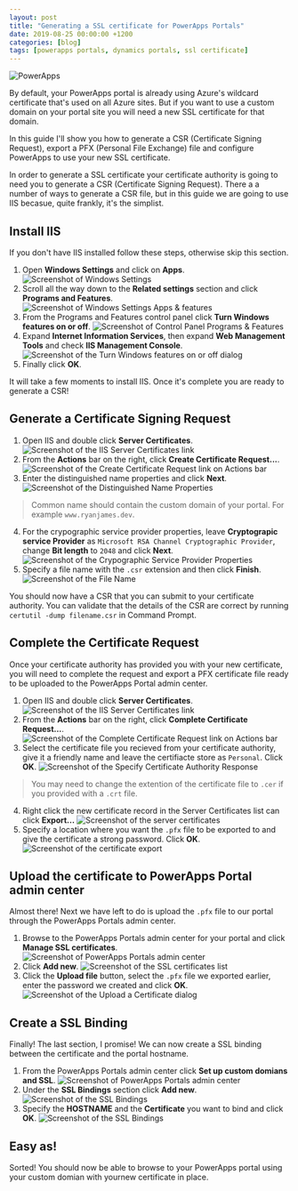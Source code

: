 ```yaml
---
layout: post
title: "Generating a SSL certificate for PowerApps Portals"
date: 2019-08-25 00:00:00 +1200
categories: [blog]
tags: [powerapps portals, dynamics portals, ssl certificate]
---
```

![PowerApps](/assets/images/2019-08-31-generating-a-ssl-certificate-for-powerapps-portals/powerapps.png)

By default, your PowerApps portal is already using Azure's wildcard certificate that's used on all Azure sites. But if you want to use a custom domain on your portal site you will need a new SSL certificate for that domain.

In this guide I'll show you how to generate a CSR (Certificate Signing Request), export a PFX (Personal File Exchange) file and configure PowerApps to use your new SSL certificate.

In order to generate a SSL certificate your certificate authority is going to need you to generate a CSR (Certificate Signing Request). There a a number of ways to generate a CSR file, but in this guide we are going to use IIS becasue, quite frankly, it's the simplist.

## Install IIS
If you don't have IIS installed follow these steps, otherwise skip this section.
1. Open **Windows Settings** and click on **Apps**.
![Screenshot of Windows Settings](/assets/images/2019-08-31-generating-a-ssl-certificate-for-powerapps-portals/windows-settings.png "Windows Settings")
2. Scroll all the way down to the **Related settings** section and click **Programs and Features**.
![Screenshot of Windows Settings Apps & features](/assets/images/2019-08-31-generating-a-ssl-certificate-for-powerapps-portals/windows-settings-apps-and-features.png "Apps & features")
3. From the Programs and Features control panel click **Turn Windows features on or off**.
![Screenshot of Control Panel Programs & Features](/assets/images/2019-08-31-generating-a-ssl-certificate-for-powerapps-portals/control-panel-programs-and-features.png "Programs & Features")
4. Expand **Internet Information Services**, then expand **Web Management Tools** and check **IIS Management Console**.
![Screenshot of the Turn Windows features on or off dialog](/assets/images/2019-08-31-generating-a-ssl-certificate-for-powerapps-portals/control-panel-windows-features.png "Turn Windows features on or off")
5. Finally click **OK**.

It will take a few moments to install IIS. Once it's complete you are ready to generate a CSR!

## Generate a Certificate Signing Request
1. Open IIS and double click **Server Certificates**.
![Screenshot of the IIS Server Certificates link](/assets/images/2019-08-31-generating-a-ssl-certificate-for-powerapps-portals/iis-server-certificates.png "IIS Server Certificates")
2. From the **Actions** bar on the right, click **Create Certificate Request...**.\
![Screenshot of the Create Certificate Request link on Actions bar](/assets/images/2019-08-31-generating-a-ssl-certificate-for-powerapps-portals/iis-actions-create-certificate-request.png "Create Certificate Request")
3. Enter the distinguished name properties and click **Next**.
![Screenshot of the Distinguished Name Properties](/assets/images/2019-08-31-generating-a-ssl-certificate-for-powerapps-portals/iis-distinguished-name-properties.png "Distinguished Name Properties")
> Common name should contain the custom domain of your portal. For example `www.ryanjames.dev`.
4. For the crypographic service provider properties, leave **Cryptograpic service Provider** as `Microsoft RSA Channel Cryptographic Provider`, change **Bit length** to `2048` and click **Next**.
![Screenshot of the Crypographic Service Provider Properties](/assets/images/2019-08-31-generating-a-ssl-certificate-for-powerapps-portals/iis-cryptographics-service-provider-properties.png "Crypographic Service Provider Properties")
5. Specify a file name with the `.csr` extension and then click **Finish**.
![Screenshot of the File Name](/assets/images/2019-08-31-generating-a-ssl-certificate-for-powerapps-portals/iis-file-name.png "File Name")

You should now have a CSR that you can submit to your certificate authority. You can validate that the details of the CSR are correct by running `certutil -dump filename.csr` in Command Prompt.

## Complete the Certificate Request

Once your certificate authority has provided you with your new certificate, you will need to complete the request and export a PFX certificate file ready to be uploaded to the PowerApps Portal admin center.

1. Open IIS and double click **Server Certificates**.
![Screenshot of the IIS Server Certificates link](/assets/images/2019-08-31-generating-a-ssl-certificate-for-powerapps-portals/iis-server-certificates.png "IIS Server Certificates")
2. From the **Actions** bar on the right, click **Complete Certificate Request...**.
![Screenshot of the Complete Certificate Request link on Actions bar](/assets/images/2019-08-31-generating-a-ssl-certificate-for-powerapps-portals/iis-actions-complete-certificate-request.png "Complete Certificate Request")
3. Select the certificate file you recieved from your certificate authority, give it a friendly name and leave the certifiacte store as `Personal`. Click **OK**.
![Screenshot of the Specify Certificate Authority Response](/assets/images/2019-08-31-generating-a-ssl-certificate-for-powerapps-portals/iis-specify-certificate-authority-response.png "Specify Certificate Authority Response")
> You may need to change the extention of the certificate file to `.cer` if you  provided with a `.crt` file.
4. Right click the new certificate record in the Server Certificates list can click **Export...**
![Screenshot of the server certificates](/assets/images/2019-08-31-generating-a-ssl-certificate-for-powerapps-portals/iis-certificate-list.png "Server Certificates")
5. Specify a location where you want the `.pfx` file to be exported to and give the certificate a strong password. Click **OK**.\
![Screenshot of the certificate export](/assets/images/2019-08-31-generating-a-ssl-certificate-for-powerapps-portals/iis-certificate-export.png "Export Certificate")


## Upload the certificate to PowerApps Portal admin center
Almost there! Next we have left to do is upload the `.pfx` file to our portal through the PowerApps Portals admin center.

1. Browse to the PowerApps Portals admin center for your portal and click **Manage SSL certificates**.
![Screenshot of PowerApps Portals admin center](/assets/images/2019-08-31-generating-a-ssl-certificate-for-powerapps-portals/powerapps-managed-ssl-certificates.png "Manage SSL Certificates")
2. Click **Add new**.
![Screenshot of the SSL certificates list](/assets/images/2019-08-31-generating-a-ssl-certificate-for-powerapps-portals/powerapps-managed-ssl-certificates-add-new.png "Add new")
3. Click the **Upload file** button, select the `.pfx` file we exported earlier, enter the password we created and click **OK**.
![Screenshot of the Upload a Certificate dialog](/assets/images/2019-08-31-generating-a-ssl-certificate-for-powerapps-portals/powerapps-managed-ssl-certificates-upload.png "Upload a Certificate")

## Create a SSL Binding
Finally! The last section, I promise! We can now create a SSL binding between the certificate and the portal hostname.
1. From the PowerApps Portals admin center click **Set up custom domians and SSL**.
![Screenshot of PowerApps Portals admin center](/assets/images/2019-08-31-generating-a-ssl-certificate-for-powerapps-portals/powerapps-setup-custom-domains-and-ssl.png "Setup custom domians and SSL")
2. Under the **SSL Bindings** section click **Add new**.
![Screenshot of the SSL Bindings](/assets/images/2019-08-31-generating-a-ssl-certificate-for-powerapps-portals/powerapps-ssl-binding-add-new.png "Add new")
3. Specify the **HOSTNAME** and the **Certificate** you want to bind and click **OK**.
![Screenshot of the SSL Bindings](/assets/images/2019-08-31-generating-a-ssl-certificate-for-powerapps-portals/powerapps-add-ssl-binding.png "Add SSL Binding")

## Easy as!

Sorted! You should now  be able to browse to your PowerApps portal using your custom domian with yournew certificate in place.